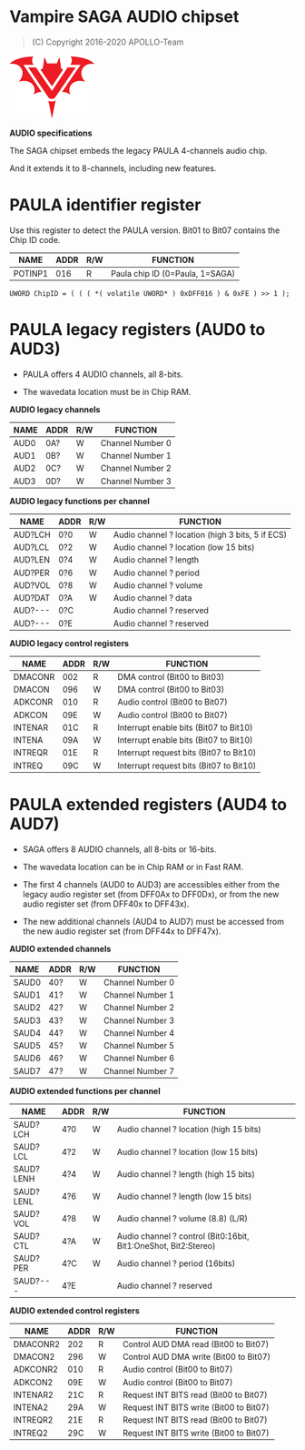 # Vampire SAGA AUDIO chipset

> (C) Copyright 2016-2020 APOLLO-Team

![Vampire Logo](V_LOGO.png)


**AUDIO specifications**

The SAGA chipset embeds the legacy PAULA 4-channels audio chip.

And it extends it to 8-channels, including new features.


# PAULA identifier register

Use this register to detect the PAULA version.
Bit01 to Bit07 contains the Chip ID code.

NAME      | ADDR | R/W | FUNCTION
--------- | ---- | --- | --------
POTINP1   | 016  | R   | Paula chip ID (0=Paula, 1=SAGA)

```
UWORD ChipID = ( ( ( *( volatile UWORD* ) 0xDFF016 ) & 0xFE ) >> 1 );
```

# PAULA legacy registers (AUD0 to AUD3)

* PAULA offers 4 AUDIO channels, all 8-bits.

* The wavedata location must be in Chip RAM.


**AUDIO legacy channels**

NAME      | ADDR | R/W | FUNCTION
--------- | ---- | --- | --------
AUD0      | 0A?  | W   | Channel Number 0
AUD1      | 0B?  | W   | Channel Number 1
AUD2      | 0C?  | W   | Channel Number 2
AUD3      | 0D?  | W   | Channel Number 3

**AUDIO legacy functions per channel**

NAME      | ADDR | R/W | FUNCTION
--------- | ---- | --- | --------
AUD?LCH   | 0?0  | W   | Audio channel ? location (high 3 bits, 5 if ECS)
AUD?LCL   | 0?2  | W   | Audio channel ? location (low 15 bits)
AUD?LEN   | 0?4  | W   | Audio channel ? length
AUD?PER   | 0?6  | W   | Audio channel ? period
AUD?VOL   | 0?8  | W   | Audio channel ? volume
AUD?DAT   | 0?A  | W   | Audio channel ? data
AUD?---   | 0?C  |     | Audio channel ? reserved
AUD?---   | 0?E  |     | Audio channel ? reserved

**AUDIO legacy control registers**

NAME      | ADDR | R/W | FUNCTION
--------- | ---- | --- | --------
DMACONR   | 002  | R   | DMA control            (Bit00 to Bit03)
DMACON    | 096  | W   | DMA control            (Bit00 to Bit03)
ADKCONR   | 010  | R   | Audio control          (Bit00 to Bit07)
ADKCON    | 09E  | W   | Audio control          (Bit00 to Bit07)
INTENAR   | 01C  | R   | Interrupt enable bits  (Bit07 to Bit10)
INTENA    | 09A  | W   | Interrupt enable bits  (Bit07 to Bit10)
INTREQR   | 01E  | R   | Interrupt request bits (Bit07 to Bit10)
INTREQ    | 09C  | W   | Interrupt request bits (Bit07 to Bit10)


# PAULA extended registers (AUD4 to AUD7)

* SAGA offers 8 AUDIO channels, all 8-bits or 16-bits.

* The wavedata location can be in Chip RAM or in Fast RAM.

* The first 4 channels (AUD0 to AUD3) are accessibles either from the legacy audio register set (from DFF0Ax to DFF0Dx), or from the new audio register set (from DFF40x to DFF43x).

* The new additional channels (AUD4 to AUD7) must be accessed from the new audio register set (from DFF44x to DFF47x).


**AUDIO extended channels**

NAME      | ADDR | R/W | FUNCTION
--------- | ---- | --- | --------
SAUD0     | 40?  | W   | Channel Number 0
SAUD1     | 41?  | W   | Channel Number 1
SAUD2     | 42?  | W   | Channel Number 2
SAUD3     | 43?  | W   | Channel Number 3
SAUD4     | 44?  | W   | Channel Number 4
SAUD5     | 45?  | W   | Channel Number 5
SAUD6     | 46?  | W   | Channel Number 6
SAUD7     | 47?  | W   | Channel Number 7

**AUDIO extended functions per channel**

NAME      | ADDR | R/W | FUNCTION
--------- | ---- | --- | --------
SAUD?LCH  | 4?0  | W   | Audio channel ? location (high 15 bits)
SAUD?LCL  | 4?2  | W   | Audio channel ? location (low 15 bits)
SAUD?LENH | 4?4  | W   | Audio channel ? length (high 15 bits)
SAUD?LENL | 4?6  | W   | Audio channel ? length (low 15 bits)
SAUD?VOL  | 4?8  | W   | Audio channel ? volume (8.8) (L/R)
SAUD?CTL  | 4?A  | W   | Audio channel ? control (Bit0:16bit, Bit1:OneShot, Bit2:Stereo)
SAUD?PER  | 4?C  | W   | Audio channel ? period (16bits)
SAUD?---  | 4?E  |     | Audio channel ? reserved

**AUDIO extended control registers**

NAME      | ADDR | R/W | FUNCTION
--------- | ---- | --- | --------
DMACONR2  | 202  | R   | Control AUD DMA  read  (Bit00 to Bit07)
DMACON2   | 296  | W   | Control AUD DMA  write (Bit00 to Bit07)
ADKCONR2  | 010  | R   | Audio control          (Bit00 to Bit07)
ADKCON2   | 09E  | W   | Audio control          (Bit00 to Bit07)
INTENAR2  | 21C  | R   | Request INT BITS read  (Bit00 to Bit07)
INTENA2   | 29A  | W   | Request INT BITS write (Bit00 to Bit07)
INTREQR2  | 21E  | R   | Request INT BITS read  (Bit00 to Bit07)
INTREQ2   | 29C  | W   | Request INT BITS write (Bit00 to Bit07)


